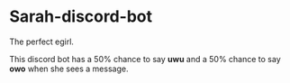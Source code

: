 # Sarah-discord-bot
The perfect egirl.

This discord bot has a 50% chance to say **uwu** and a 50% chance to say **owo** when she sees a message.
